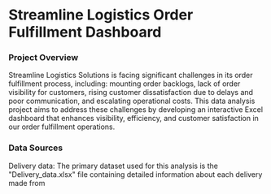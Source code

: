 # Streamline Logistics Order Fulfillment Dashboard

### Project Overview

Streamline Logistics Solutions is facing significant challenges in its order fulfillment process, including: mounting order backlogs, lack of order visibility for customers, rising customer dissatisfaction due to delays and poor communication, and escalating operational costs. This data analysis project aims to address these challenges by developing an interactive Excel dashboard that enhances visibility, efficiency, and customer satisfaction in our order fulfillment operations.

### Data Sources

Delivery data: The primary dataset used for this analysis is the "Delivery_data.xlsx" file containing detailed information about each delivery made from 

